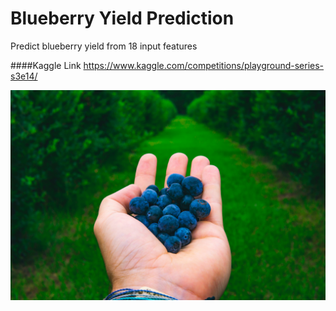 # Blueberry Yield Prediction
Predict blueberry yield from 18 input features

####Kaggle Link 
https://www.kaggle.com/competitions/playground-series-s3e14/

![Blueberry](header.jpg)
